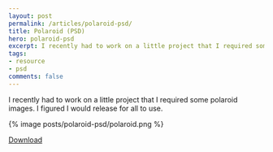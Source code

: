 ```yaml
---
layout: post
permalink: /articles/polaroid-psd/
title: Polaroid (PSD)
hero: polaroid-psd
excerpt: I recently had to work on a little project that I required some polaroid images. I figured I would release for all to use.
tags:
- resource
- psd
comments: false
---
```


<p>I recently had to work on a little project that I required some polaroid images. I figured I would release for all to use.</p>
<p>{% image posts/polaroid-psd/polaroid.png %}</p>
<p><a href="/downloads/polaroid.zip" class="btn">Download</a></p>

